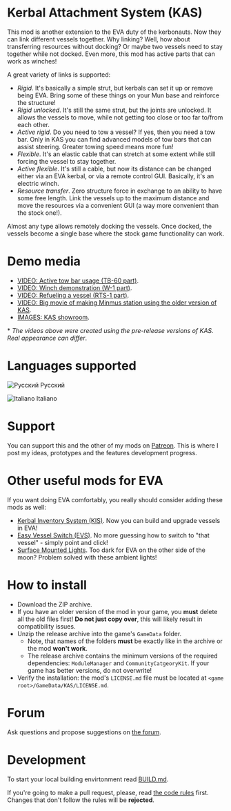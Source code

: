 # Kerbal Attachment System (KAS)

This mod is another extension to the EVA duty of the kerbonauts. Now they can link different vessels together. Why linking? Well, how about transferring resources without docking? Or maybe two vessels need to stay together while not docked. Even more, this mod has active parts that can work as  winches!

A great variety of links is supported:

* _Rigid_. It's basically a simple strut, but kerbals can set it up or remove being EVA. Bring some of these things on your Mun base and reinforce the structure!
* _Rigid unlocked_. It's still the same strut, but the joints are unlocked. It allows the vessels to move, while not getting too close or too far to/from each other.
* _Active rigid_. Do you need to tow a vessel? If yes, then you need a tow bar. Only in KAS you can find advanced models of tow bars that can assist steering. Greater towing speed means more fun!
* _Flexible_. It's an elastic cable that can stretch at some extent while still forcing the vessel to stay together.
* _Active flexible_. It's still a cable, but now its distance can be changed either via an EVA kerbal, or via a remote control GUI. Basically, it's an electric winch.
* _Resource transfer_. Zero structure force in exchange to an ability to have some free length. Link the vessels up to the maximum distance and move the resources via a convenient GUI (a way more convenient than the stock one!).

Almost any type allows remotely docking the vessels. Once docked, the vessels become a single base where the stock game functionality can work.

# Demo media

* [VIDEO: Active tow bar usage (TB-60 part)](https://www.youtube.com/watch?v=DpCzKV_13jk).
* [VIDEO: Winch demonstration (W-1 part)](https://www.youtube.com/watch?v=z01Vt18Krms).
* [VIDEO: Refueling a vessel (RTS-1 part)](https://www.youtube.com/watch?v=1LpVFIxZrDE).
* [VIDEO: Big movie of making Minmus station using the older version of KAS](https://www.youtube.com/watch?v=DjM66E1Tctg).
* [IMAGES: KAS showroom](https://imgur.com/a/Rgp9M8V).

\* _The videos above were created using the pre-release versions of KAS. Real appearance can differ_.

# Languages supported

![Русский](https://github.com/ihsoft/KAS/raw/WikiContent/WikiImages/Russian-small-flag.png) Русский

![Italiano](https://github.com/ihsoft/KAS/raw/WikiContent/WikiImages/Italian-small-flag.png) Italiano

# Support

You can support this and the other of my mods on [Patreon](https://www.patreon.com/ihsoft). This is where I post my ideas, prototypes and the features development progress.

# Other useful mods for EVA

If you want doing EVA comfortably, you really should consider adding these mods as well:

* [Kerbal Inventory System (KIS)](https://forum.kerbalspaceprogram.com/index.php?/topic/149848-14-kerbal-inventory-system-kis-v114/). Now you can build and upgrade vessels in EVA!
* [Easy Vessel Switch (EVS)](https://forum.kerbalspaceprogram.com/index.php?/topic/141180-15-easy-vessel-switch-evs-v19/). No more guessing how to switch to "that vessel" - simply point and click!
* [Surface Mounted Lights](https://forum.kerbalspaceprogram.com/index.php?/topic/139724-15-surface-mounted-lights-v19/). Too dark for EVA on the other side of the moon? Problem solved with these ambient lights!

# How to install

* Download the ZIP archive.
* If you have an older version of the mod in your game, you __must__ delete all the old files first! __Do not just copy over__, this will likely result in compatibility issues.
* Unzip the release archive into the game's `GameData` folder.
  * Note, that names of the folders __must__ be exactly like in the archive or the mod __won't work__.
  * The release archive contains the minimum versions of the required dependencies: `ModuleManager` and `CommunityCatgeoryKit`. If your game has better versions, do not overwrite!
* Verify the installation: the mod's `LICENSE.md` file must be located at `<game root>/GameData/KAS/LICENSE.md`.

# Forum

Ask questions and propose suggestions on
[the forum](https://forum.kerbalspaceprogram.com/index.php?/topic/142594-15-kerbal-attachment-system-kas-v10/).

# Development

To start your local building envirtonment read [BUILD.md](https://github.com/ihsoft/KAS/blob/master/BUILD.md).

If you're going to make a pull request, please, read [the code rules](https://github.com/ihsoft/KAS/blob/master/Source/README.md) first.
Changes that don't follow the rules will be **rejected**.
